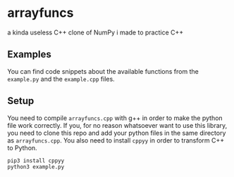 # arrayfuncs
a kinda useless C++ clone of NumPy i made to practice C++

## Examples
You can find code snippets about the available functions from the `example.py` and the `example.cpp` files.

## Setup
You need to compile `arrayfuncs.cpp` with g++ in order to make the python file work correctly. If you, for no reason whatsoever want to use this library, you need to clone this repo and add your python files in the same directory as `arrayfuncs.cpp`. You also need to install `cppyy` in order to transform C++ to Python.
```
pip3 install cppyy
python3 example.py
```